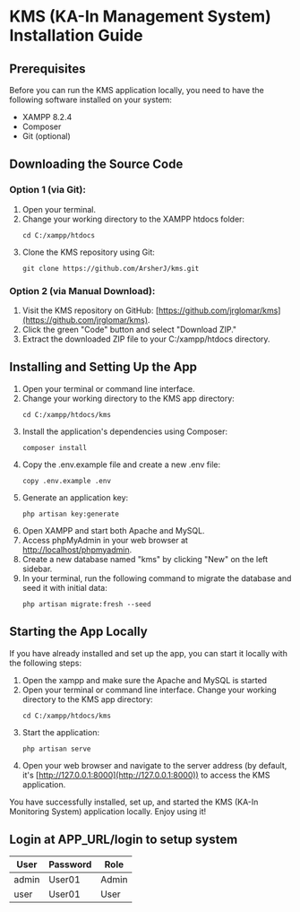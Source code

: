 # KMS (KA-In Management System) Installation Guide

## Prerequisites
Before you can run the KMS application locally, you need to have the following software installed on your system:

- XAMPP 8.2.4
- Composer
- Git (optional)

## Downloading the Source Code

### Option 1 (via Git):
1. Open your terminal.
2. Change your working directory to the XAMPP htdocs folder:
    ```
    cd C:/xampp/htdocs
    ```
3. Clone the KMS repository using Git:
    ```
    git clone https://github.com/ArsherJ/kms.git
    ```

### Option 2 (via Manual Download):
1. Visit the KMS repository on GitHub: [https://github.com/jrglomar/kms](https://github.com/jrglomar/kms).
2. Click the green "Code" button and select "Download ZIP."
3. Extract the downloaded ZIP file to your C:/xampp/htdocs directory.

## Installing and Setting Up the App
1. Open your terminal or command line interface.
2. Change your working directory to the KMS app directory:
    ```
    cd C:/xampp/htdocs/kms
    ```
3. Install the application's dependencies using Composer:
    ```
    composer install
    ```
4. Copy the .env.example file and create a new .env file:
    ```
    copy .env.example .env
    ```
5. Generate an application key:
    ```
    php artisan key:generate
    ```
6. Open XAMPP and start both Apache and MySQL.
7. Access phpMyAdmin in your web browser at [http://localhost/phpmyadmin](http://localhost/phpmyadmin).
8. Create a new database named "kms" by clicking "New" on the left sidebar.
9. In your terminal, run the following command to migrate the database and seed it with initial data:
    ```
    php artisan migrate:fresh --seed
    ```

## Starting the App Locally
If you have already installed and set up the app, you can start it locally with the following steps:

1. Open the xampp and make sure the Apache and MySQL is started
2. Open your terminal or command line interface. Change your working directory to the KMS app directory:
    ```
    cd C:/xampp/htdocs/kms
    ```
3. Start the application:
    ```
    php artisan serve
    ```
4. Open your web browser and navigate to the server address (by default, it's [http://127.0.0.1:8000](http://127.0.0.1:8000)) to access the KMS application.

You have successfully installed, set up, and started the KMS (KA-In Monitoring System) application locally. Enjoy using it!


## Login at APP_URL/login to setup system
<div>
    <table>
        <thead>
            <tr>
                <th><strong>User</strong></th>
                <th><strong>Password</strong></th>
                <th><strong>Role</strong></th>
            </tr>
        </thead>
        <tbody>
            <tr>
                <td>admin</td>
                <td>User01</td>
                <td>Admin</td>
            </tr>
            <tr>
                <td>user</td>
                <td>User01</td>
                <td>User</td>
            </tr>
        </tbody>
    </table>
</div>
